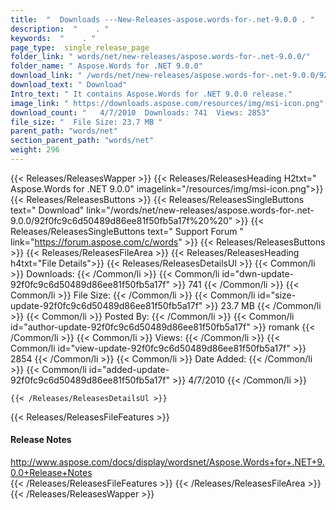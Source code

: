 ```yaml
---
title:  "  Downloads ---New-Releases-aspose.words-for-.net-9.0.0 . " 
description:  "    . " 
keywords:  "    . " 
page_type:  single_release_page
folder_link: " words/net/new-releases/aspose.words-for-.net-9.0.0/"
folder_name: " Aspose.Words for .NET 9.0.0"
download_link: " /words/net/new-releases/aspose.words-for-.net-9.0.0/92f0fc9c6d50489d86ee81f50fb5a17f"
download_text: " Download"
Intro_text: " It contains Aspose.Words for .NET 9.0.0 release."
image_link: " https://downloads.aspose.com/resources/img/msi-icon.png"
download_count: "   4/7/2010  Downloads: 741  Views: 2853"
file_size: "  File Size: 23.7 MB "
parent_path: "words/net"
section_parent_path: "words/net"
weight: 296 
---
```


{{< Releases/ReleasesWapper >}}
  {{< Releases/ReleasesHeading H2txt=" Aspose.Words for .NET 9.0.0" imagelink="/resources/img/msi-icon.png">}}
  {{< Releases/ReleasesButtons >}}
    {{< Releases/ReleasesSingleButtons text=" Download" link="/words/net/new-releases/aspose.words-for-.net-9.0.0/92f0fc9c6d50489d86ee81f50fb5a17f%20%20" >}}
    {{< Releases/ReleasesSingleButtons text=" Support Forum " link="https://forum.aspose.com/c/words" >}}
  {{< Releases/ReleasesButtons >}}
  {{< Releases/ReleasesFileArea >}}
    {{< Releases/ReleasesHeading h4txt="File Details">}}
    {{< Releases/ReleasesDetailsUl >}}
            {{< Common/li  >}} Downloads: {{< /Common/li >}} 
      {{< Common/li id="dwn-update-92f0fc9c6d50489d86ee81f50fb5a17f" >}} 741 {{< /Common/li >}} 
      {{< Common/li  >}} File Size: {{< /Common/li >}} 
      {{< Common/li id="size-update-92f0fc9c6d50489d86ee81f50fb5a17f" >}} 23.7 MB {{< /Common/li >}} 
      {{< Common/li  >}} Posted By: {{< /Common/li >}} 
      {{< Common/li id="author-update-92f0fc9c6d50489d86ee81f50fb5a17f" >}} romank {{< /Common/li >}} 
      {{< Common/li  >}} Views: {{< /Common/li >}} 
      {{< Common/li id="view-update-92f0fc9c6d50489d86ee81f50fb5a17f" >}} 2854 {{< /Common/li >}} 
      {{< Common/li  >}} Date Added: {{< /Common/li >}} 
      {{< Common/li id="added-update-92f0fc9c6d50489d86ee81f50fb5a17f" >}} 4/7/2010 {{< /Common/li >}} 

    {{< /Releases/ReleasesDetailsUl >}}

  {{< Releases/ReleasesFileFeatures >}}
      <h4>Release Notes</h4><div><a href="http://www.aspose.com/docs/display/wordsnet/Aspose.Words+for+.NET+9.0.0+Release+Notes">http://www.aspose.com/docs/display/wordsnet/Aspose.Words+for+.NET+9.0.0+Release+Notes</a></div>
  {{< /Releases/ReleasesFileFeatures >}}
 {{< /Releases/ReleasesFileArea >}}
{{< /Releases/ReleasesWapper >}}


